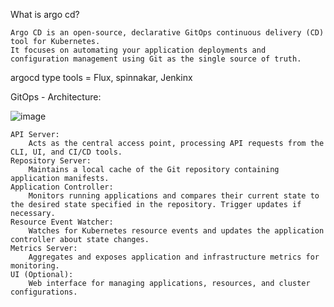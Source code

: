 What is argo cd?

```
Argo CD is an open-source, declarative GitOps continuous delivery (CD) tool for Kubernetes. 
It focuses on automating your application deployments and configuration management using Git as the single source of truth.
```
argocd type tools = Flux, spinnakar, Jenkinx


GitOps - Architecture:

![image](https://github.com/devopsmails/devops/assets/119680288/aba76034-4499-492c-a336-a9e2677bb10d)


```
API Server: 
    Acts as the central access point, processing API requests from the CLI, UI, and CI/CD tools.
Repository Server: 
    Maintains a local cache of the Git repository containing application manifests.
Application Controller: 
    Monitors running applications and compares their current state to the desired state specified in the repository. Trigger updates if necessary.
Resource Event Watcher: 
    Watches for Kubernetes resource events and updates the application controller about state changes.
Metrics Server: 
    Aggregates and exposes application and infrastructure metrics for monitoring.
UI (Optional): 
    Web interface for managing applications, resources, and cluster configurations.
```
